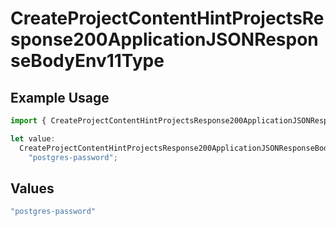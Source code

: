 # CreateProjectContentHintProjectsResponse200ApplicationJSONResponseBodyEnv11Type

## Example Usage

```typescript
import { CreateProjectContentHintProjectsResponse200ApplicationJSONResponseBodyEnv11Type } from "@vercel/sdk/models/createprojectop.js";

let value:
  CreateProjectContentHintProjectsResponse200ApplicationJSONResponseBodyEnv11Type =
    "postgres-password";
```

## Values

```typescript
"postgres-password"
```